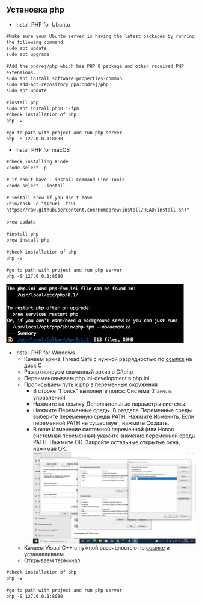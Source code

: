 ## Установка php 

- Install PHP for Ubuntu
```shell
#Make sure your Ubuntu server is having the latest packages by running the following command
sudo apt update
sudo apt upgrade

#Add the ondrej/php which has PHP 8 package and other required PHP extensions.
sudo apt install software-properties-common
sudo add-apt-repository ppa:ondrej/php
sudo apt update

#install php
sudo apt install php8.1-fpm
#check installation of php
php -v

#go to path with project and run php server
php -S 127.0.0.1:8080
```
- Install PHP for macOS
```shell
#check installing XCode
xcode-select -p

# if don't have - install Command Line Tools
xcode-select --install

# install brew if you don't have
/bin/bash -c "$(curl -fsSL https://raw.githubusercontent.com/Homebrew/install/HEAD/install.sh)"

brew update

#install php
brew install php

#check installation of php
php -v

#go to path with project and run php server
php -S 127.0.0.1:8080
```
![](./files/mac-php-installed.png)
- Install PHP for Windows
  - Качаем архив Thread Safe с нужной разрядностью по [ссылке](https://windows.php.net/download#php-8.1) на диск C
  - Разархивируем скачанный архив в C:\php
  - Переименовываем php.ini-development в php.ini 
  - Прописываем путь к php в переменные окружения 
    - В строке "Поиск" выполните поиск: Система (Панель управления)
    - Нажмите на ссылку Дополнительные параметры системы. 
    - Нажмите Переменные среды. В разделе Переменные среды выберите переменную среды PATH. Нажмите Изменить. Если переменной PATH не существует, нажмите Создать. 
    - В окне Изменение системной переменной (или Новая системная переменная) укажите значение переменной среды PATH. Нажмите ОК. Закройте остальные открытые окна, нажимая ОК.
    ![](./files/windows-env-path.jpeg)
  - Качаем Visual С++ с нужной разрядностью по [ссылке](https://docs.microsoft.com/ru-ru/cpp/windows/latest-supported-vc-redist?view=msvc-170) и устанавливаем
  - Открываем терминал
```shell
#check installation of php
php -v

#go to path with project and run php server
php -S 127.0.0.1:8080
```